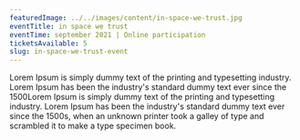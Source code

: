 ```yaml
---
featuredImage: ../../images/content/in-space-we-trust.jpg
eventTitle: in space we trust
eventTime: september 2021 | Online participation
ticketsAvailable: 5
slug: in-space-we-trust-event
---
```


Lorem Ipsum is simply dummy text of the printing and typesetting industry. Lorem Ipsum has been the industry's standard dummy text ever since the 1500Lorem Ipsum is simply dummy text of the printing and typesetting industry. Lorem Ipsum has been the industry's standard dummy text ever since the 1500s, when an unknown printer took a galley of type and scrambled it to make a type specimen book.